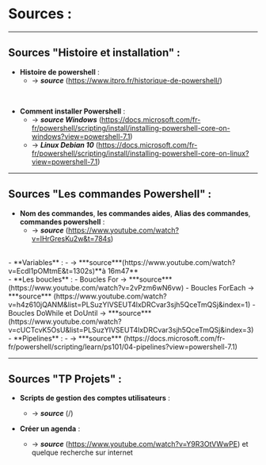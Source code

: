 # Sources :
---
## Sources "Histoire et installation" :
- **Histoire de powershell** :
  - -> ***source*** (https://www.itpro.fr/historique-de-powershell/)
<br/>

- **Comment installer Powershell** : 
  - -> ***source Windows*** (https://docs.microsoft.com/fr-fr/powershell/scripting/install/installing-powershell-core-on-windows?view=powershell-7.1) 
  - -> ***Linux Debian 10*** (https://docs.microsoft.com/fr-fr/powershell/scripting/install/installing-powershell-core-on-linux?view=powershell-7.1)

---

## Sources "Les commandes Powershell" : 
- **Nom des commandes**, **les commandes aides**, **Alias des commandes**, **commandes powershell** : 
  - -> ***source*** (https://www.youtube.com/watch?v=IHrGresKu2w&t=784s)
<br/>
- **Variables** : 
  - -> ***source***(https://www.youtube.com/watch?v=Ecdl1pOMtmE&t=1302s)**à 16m47**
<br/>
- **Les boucles** :
  - Boucles For ->  ***source*** (https://www.youtube.com/watch?v=2vPzm6wN6vw)
  - Boucles ForEach ->  ***source*** (https://www.youtube.com/watch?v=h4z610jQANM&list=PLSuzYIVSEUT4lxDRCvar3sjh5QceTmQSj&index=1)
  - Boucles DoWhile et DoUntil ->  ***source*** (https://www.youtube.com/watch?v=cUCTcvK5OsU&list=PLSuzYIVSEUT4lxDRCvar3sjh5QceTmQSj&index=3)  
<br/>
- **Pipelines** :
    - -> ***source*** (https://docs.microsoft.com/fr-fr/powershell/scripting/learn/ps101/04-pipelines?view=powershell-7.1)

---
## Sources "TP Projets" :
- **Scripts de gestion des comptes utilisateurs** :
  - -> ***source*** (/)

- **Créer un agenda** :
  - -> ***source*** (https://www.youtube.com/watch?v=Y9R3OtVWwPE) et quelque recherche sur internet 

   